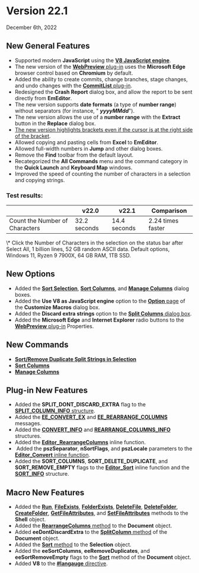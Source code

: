 # Version 22.1

December 6th, 2022

## New General Features

- Supported modern **JavaScript** using the **[V8 JavaScript engine](https://v8.dev/)**. <pro />
- The new version of the [**WebPreview** plug-in](../howto/plugin/plugin_webpreview) uses the **Microsoft Edge** browser control based on **Chromium** by default. <pro />
- Added the ability to create commits, change branches, stage changes, and undo changes with the [**CommitList** plug-in](../howto/plugin/plugin_commit_list). <pro />
- Redesigned the **Crash Report** dialog box, and allow the report to be sent directly from **EmEditor**. <profree />
- The new version supports **date formats** (a type of **number range**) without separators (for instance, " **_yyyyMMdd_**"). <profree />
- The new version allows the use of a **number range** with the **Extract** button in the **Replace** dialog box. <pro />
- [The new version highlights brackets even if the cursor is at the right side of the bracket](https://stackoverflow.com/questions/74169320/highlight-brackets-when-caret-be-after-bracket). <profree />
- Allowed copying and pasting cells from **Excel** to **EmEditor**. <pro />
- Allowed full-width numbers in **Jump** and other dialog boxes. <profree />
- Remove the **Find** toolbar from the default layout. <pro />
- Recategorized the **All Commands** menu and the command category in the **Quick Launch** and **Keyboard Map** windows. <profree />
- Improved the speed of counting the number of characters in a selection and copying strings. <profree />

### Test results:

|  | v22.0 | v22.1 | Comparison |
| --- | --- | --- | --- |
| Count the Number of Characters | 32.2 seconds | 14.4 seconds | 2.24 times faster |

\\* Click the Number of Characters in the selection on the status bar after Select All, 1 billion lines, 52 GB random ASCII data. Default options, Windows 11, Ryzen 9 7900X, 64 GB RAM, 1TB SSD.

## New Options

- Added the **[Sort Selection](../dlg/sort_sel/index)**, **[Sort Columns](../dlg/sort_columns/index)**, and **[Manage Columns](../dlg/manage_columns/index)** dialog boxes. <pro />
- Added the **Use V8 as JavaScript engine** option to the [**Option** page](../dlg/macro_customize/options/index) of the **Customize Macros** dialog box. <pro />
- Added the **Discard extra strings** option to the [**Split Columns** dialog box](../dlg/split_column/index). <pro />
- Added the **Microsoft Edge** and **Internet Explorer** radio buttons to the [**WebPreview** plug-in](../howto/plugin/plugin_webpreview) Properties. <pro />

## New Commands

- [**Sort/Remove Duplicate Split Strings in Selection**](../cmd/sort/sort_sel) <pro />
- [**Sort Columns**](../cmd/sort/sort_columns) <pro />
- [**Manage Columns**](../cmd/csv/manage_columns) <pro />

## Plug-in New Features <pro />

- Added the **SPLIT\_DONT\_DISCARD\_EXTRA** flag to the [**SPLIT\_COLUMN\_INFO** structure](../plugin/structure/split_column_info).
- Added the [**EE\_CONVERT\_EX**](../plugin/message/ee_convert_ex) and **[EE\_REARRANGE\_COLUMNS](../plugin/message/ee_rearrange_columns)** messages.
- Added the [**CONVERT\_INFO**](../plugin/structure/convert_info) and [**REARRANGE\_COLUMNS\_INFO**](../plugin/structure/rearrange_columns_info) structures.
- Added the [**Editor\_RearrangeColumns**](../plugin/macro/editor_rearrangecolumns) inline function.
-  Added the **pszSeparator**, **nSortFlags**, and **pszLocale** parameters to the [**Editor\_Convert** inline function](../plugin/macro/editor_convert).
- Added the **SORT\_COLUMNS**, **SORT\_DELETE\_DUPLICATE**, and **SORT\_REMOVE\_EMPTY** flags to the [**Editor\_Sort**](../plugin/macro/editor_sort) inline function and the [**SORT\_INFO**](../plugin/structure/sort_info) structure.

## Macro New Features <pro />

- Added the **[Run](../macro/shell/run)**, **[FileExists](../macro/shell/file_exists)**, **[FolderExists](../macro/shell/folder_exists)**, **[DeleteFile](../macro/shell/delete_file)**, **[DeleteFolder](../macro/shell/delete_folder)**, **[CreateFolder](../macro/shell/create_folder)**, **[GetFileAttributes](../macro/shell/get_file_attributes)**, and **[SetFileAttributes](../macro/shell/set_file_attributes)** methods to the **Shell** object.
- Added the [**RearrangeColumns** method](../macro/document/rearrange_columns) to the **Document** object.
- Added **eeDontDiscardExtra** to the [**SplitColumn** method](../macro/document/split_column) of the **Document** object.
- Added the [**Sort** method](../macro/selection/sort) to the **Selection** object.
- Added the **eeSortColumns**, **eeRemoveDuplicates**, and **eeSortRemoveEmpty** flags to the **[Sort](../macro/document/sort)** method of the **Document** object.
- Added **V8** to the [**#langauge** directive](../macro/directive/language).